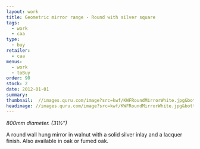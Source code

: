 ```yaml
---
layout: work
title: Geometric mirror range - Round with silver square
tags:
  - work
  - caa
type:
  - buy
retailer:
  - caa
menus:
  - work
  - toBuy
order: 90
stock: 2
date: 2012-01-01
summary: 
thumbnail:  //images.quru.com/image?src=kwf/KWFRoundMirrorWhite.jpg&bottom=0.95313&left=0.03205&top=0.04063&right=0.96795&width=175&height=175&fill=%23ffffff
headimage: //images.quru.com/image?src=kwf/KWFRoundMirrorWhite.jpg&bottom=0.95313&left=0.03205&top=0.04063&right=0.96795
---
```

_800mm diameter. (31&frac12;”)_

A round wall hung mirror in walnut with a solid silver inlay and a lacquer finish.
Also available in oak or fumed oak.
